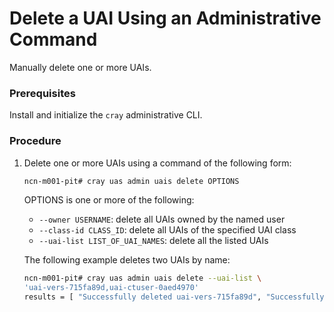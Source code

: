 # Delete a UAI Using an Administrative Command

Manually delete one or more UAIs.

### Prerequisites

Install and initialize the `cray` administrative CLI.

### Procedure

1.  Delete one or more UAIs using a command of the following form:

    ```bash
    ncn-m001-pit# cray uas admin uais delete OPTIONS
    ```

    OPTIONS is one or more of the following:

    -   `--owner USERNAME`: delete all UAIs owned by the named user
    -   `--class-id CLASS_ID`: delete all UAIs of the specified UAI class
    -   `--uai-list LIST_OF_UAI_NAMES`: delete all the listed UAIs

    The following example deletes two UAIs by name:

    ```bash
    ncn-m001-pit# cray uas admin uais delete --uai-list \
    'uai-vers-715fa89d,uai-ctuser-0aed4970'
    results = [ "Successfully deleted uai-vers-715fa89d", "Successfully deleted uai-ctuser-0aed4970",]
    ```

